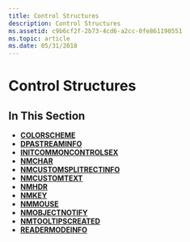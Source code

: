 ```yaml
---
title: Control Structures
description: Control Structures
ms.assetid: c9b6cf2f-2b73-4cd6-a2cc-0fe861190551
ms.topic: article
ms.date: 05/31/2018
---
```


# Control Structures

## In This Section

-   [**COLORSCHEME**](/windows/win32/api/commctrl/ns-commctrl-colorscheme)
-   [**DPASTREAMINFO**](/windows/desktop/api/dpa_dsa/ns-dpa_dsa-dpastreaminfo)
-   [**INITCOMMONCONTROLSEX**](/windows/win32/api/commctrl/ns-commctrl-initcommoncontrolsex)
-   [**NMCHAR**](/windows/win32/api/commctrl/ns-commctrl-nmchar)
-   [**NMCUSTOMSPLITRECTINFO**](/windows/win32/api/commctrl/ns-commctrl-nmcustomsplitrectinfo)
-   [**NMCUSTOMTEXT**](/windows/win32/api/commctrl/ns-commctrl-nmcustomtext)
-   [**NMHDR**](/windows/desktop/api/richedit/ns-richedit-nmhdr)
-   [**NMKEY**](/windows/win32/api/commctrl/ns-commctrl-nmkey)
-   [**NMMOUSE**](/windows/win32/api/commctrl/ns-commctrl-nmmouse)
-   [**NMOBJECTNOTIFY**](/windows/win32/api/commctrl/ns-commctrl-nmobjectnotify)
-   [**NMTOOLTIPSCREATED**](/windows/win32/api/commctrl/ns-commctrl-nmtooltipscreated)
-   [**READERMODEINFO**](readermodeinfo.md)

 

 




